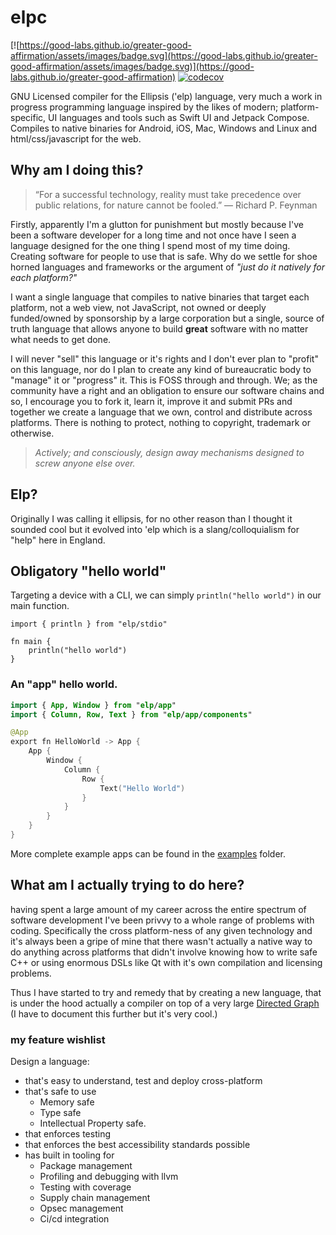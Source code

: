 # elpc

[![https://good-labs.github.io/greater-good-affirmation/assets/images/badge.svg](https://good-labs.github.io/greater-good-affirmation/assets/images/badge.svg)](https://good-labs.github.io/greater-good-affirmation)
[![codecov](https://codecov.io/gh/elp-lang/elp/graph/badge.svg?token=YKcXc1uHNW)](https://codecov.io/gh/elp-lang/elp)

GNU Licensed compiler for the Ellipsis ('elp) language, very much a work in progress programming language inspired by the likes of modern; platform-specific, UI languages and tools such as Swift UI and Jetpack Compose. Compiles to native binaries for Android, iOS, Mac, Windows and Linux and html/css/javascript for the web.

## Why am I doing this?

> “For a successful technology, reality must take precedence over public relations, for nature cannot be fooled.”
> ― Richard P. Feynman

Firstly, apparently I'm a glutton for punishment but mostly because I've been a software developer for a long time and not once have I seen a language designed for the one thing I spend most of my time doing. Creating software for people to use that is safe. Why do we settle for shoe horned languages and frameworks or the argument of _"just do it natively for each platform?"_

I want a single language that compiles to native binaries that target each platform, not a web view, not JavaScript, not owned or deeply funded/owned by sponsorship by a large corporation but a single, source of truth language that allows anyone to build **great** software with no matter what needs to get done.

I will never "sell" this language or it's rights and I don't ever plan to "profit" on this language, nor do I plan to create any kind of bureaucratic body to "manage" it or "progress" it. This is FOSS through and through. We; as the community have a right and an obligation to ensure our software chains and so, I encourage you to fork it, learn it, improve it and submit PRs and together we create a language that we own, control and distribute across platforms. There is nothing to protect, nothing to copyright, trademark or otherwise.

>_Actively; and consciously, design away mechanisms designed to screw anyone else over._

## Elp?

Originally I was calling it ellipsis, for no other reason than I thought it sounded cool but it evolved into 'elp which is a slang/colloquialism for "help" here in England.

## Obligatory "hello world"

Targeting a device with a CLI, we can simply `println("hello world")` in our main function.

```
import { println } from "elp/stdio"

fn main {
    println("hello world")
}
```

### An "app" hello world.

```kotlin
import { App, Window } from "elp/app"
import { Column, Row, Text } from "elp/app/components"

@App
export fn HelloWorld -> App {
	App {
		Window {
			Column {
				Row {
					Text("Hello World")
				}
			}
		}
	}
}
```

More complete example apps can be found in the [examples](https://github.com/elp-lang/elpc/tree/main/examples) folder.

## What am I actually trying to do here?

having spent a large amount of my career across the entire spectrum of software development I've been privvy to a whole range of problems with coding. Specifically the cross platform-ness of any given technology and it's always been a gripe of mine that there wasn't actually a native way to do anything across platforms that didn't involve knowing how to write safe C++ or using enormous DSLs like Qt with it's own compilation and licensing problems.

Thus I have started to try and remedy that by creating a new language, that is under the hood actually a compiler on top of a very large [Directed Graph](https://en.wikipedia.org/wiki/Directed_graph) (I have to document this further but it's very cool.)

### my feature wishlist

Design a language:

* that's easy to understand, test and deploy cross-platform
* that's safe to use
  * Memory safe
  * Type safe
  * Intellectual Property safe.
* that enforces testing
* that enforces the best accessibility standards possible
* has built in tooling for
  * Package management
  * Profiling and debugging with llvm
  * Testing with coverage
  * Supply chain management
  * Opsec management
  * Ci/cd integration
